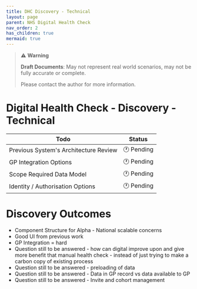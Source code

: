 ```yaml
---
title: DHC Discovery - Technical
layout: page
parent: NHS Digital Health Check
nav_order: 2
has_children: true
mermaid: true
---
```


> ⚠️ **Warning**
>  
> **Draft Documents**: May not represent real world scenarios, may not be fully accurate or complete.
>
> Please contact the author for more information.

# Digital Health Check - Discovery - Technical

| Todo                                  | Status    |
| ------------------------------------- | --------- |
| Previous System's Architecture Review | 🕐 Pending |
| GP Integration Options                | 🕐 Pending |
| Scope Required Data Model             | 🕐 Pending |
| Identity / Authorisation Options      | 🕐 Pending |

# Discovery Outcomes

- Component Structure for Alpha - National scalable concerns
- Good UI from previous work
- GP Integration = hard
- Question still to be answered - how can digital improve upon and give more benefit that manual health check - instead of just trying to make a carbon copy of existing process
- Question still to be answered - preloading of data
- Question still to be answered - Data in GP record vs data available to GP
- Question still to be answered - Invite and cohort management


